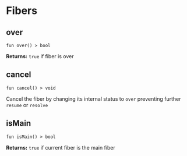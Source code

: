 # Fibers

## over
```buzz
fun over() > bool
```
**Returns:** `true` if fiber is over

## cancel
```buzz
fun cancel() > void
```
Cancel the fiber by changing its internal status to `over` preventing further `resume` or `resolve`

## isMain
```buzz
fun isMain() > bool
```
**Returns:** `true` if current fiber is the main fiber